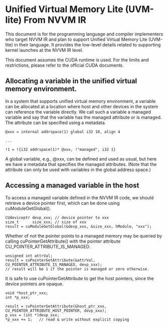 Unified Virtual Memory Lite (UVM-lite) From NVVM IR
===================================================

This document is for the programming language and compiler
implementers who target NVVM IR and plan to support Unified Virtual
Memory Lite (UVM-lite) in their language.  It provides the low-level
details related to supporting kernel launches at the NVVM IR level.

This document assumes the CUDA runtime is used. For the limits and
restrictions, please refer to the official CUDA documents.

Allocating a variable in the unified virtual memory environment.
----------------------------------------------------------------

In a system that supports unified virtual memory environment, a
variable can be allocated at a location where host and other devices
in the system can reference the variable directly. We call such a
variable a managed variable and say that the variable has the
managed attribute or is managed. The attribute can be specified
using a metadata.

    @xxx = internal addrspace(1) global i32 10, align 4

    ...

    !1 = !{i32 addrspace(1)* @xxx, !"managed", i32 1}

A global variable, e.g., @xxx, can be defined and used as usual, but
here we have a metadata that specifies the managed attributes. (Note
that the attribute can only be used with variables in the global
address space.)

Accessing a managed variable in the host
---------------------------------------- 

To access a managed variable defined in the NVVM IR code, we should
retrieve a device pointer first, which can be done using cuModuleGetGlobal().

    CUdeviceptr devp_xxx; // device pointer to xxx
    size_t      size_xxx; // size of xxx
    result = cuModuleGetGlobal(&devp_xxx, &size_xxx, hModule, "xxx");

Whether of not the pointer points to a managed memory may be queried
by calling cuPointerGetAttribute() with the pointer attribute
CU_POINTER_ATTRIBUTE_IS_MANAGED.

    unsigned int attrVal;
    result = cuPointerGetAttribute(&attrVal, CU_POINTER_ATTRIBUTE_IS_MANAGED, devp_xxx);
    // result will be 1 if the pointer is managed or zero otherwise.

It is safe to use cuPointerGetAttribute to get the host pointers,
since the device pointers are opaque.

    void *host_ptr_xxx;
    int *p_xxx;

    result = cuPointerGetAttribute(&host_ptr_xxx, CU_POINTER_ATTRIBUTE_HOST_POINTER, devp_xxx);
    p_xxx = (int *)devp_xxx;
    *p_xxx += 1;   // read & write without explicit copying
